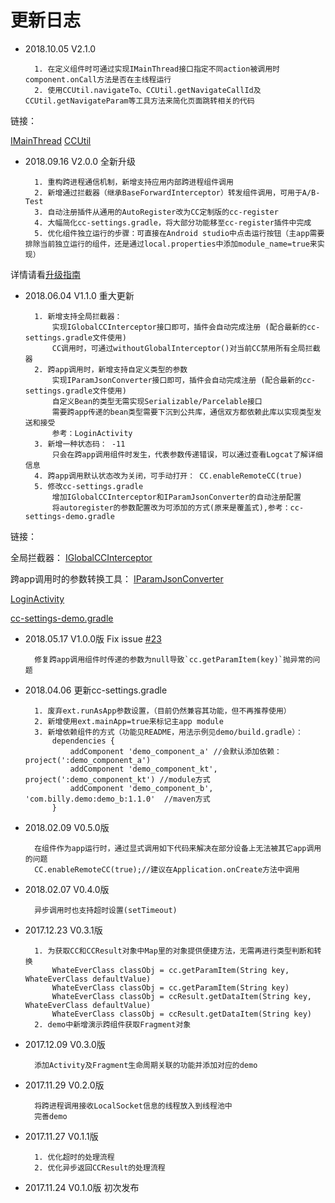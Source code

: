 
# 更新日志

- 2018.10.05 V2.1.0


        1. 在定义组件时可通过实现IMainThread接口指定不同action被调用时component.onCall方法是否在主线程运行
        2. 使用CCUtil.navigateTo、CCUtil.getNavigateCallId及CCUtil.getNavigateParam等工具方法来简化页面跳转相关的代码

链接：

[IMainThread](../cc/src/main/java/com/billy/cc/core/component/IMainThread.java)
[CCUtil](../cc/src/main/java/com/billy/cc/core/component/CCUtil.java)

     
- 2018.09.16 V2.0.0 全新升级


        1. 重构跨进程通信机制，新增支持应用内部跨进程组件调用
        2. 新增通过拦截器（继承BaseForwardInterceptor）转发组件调用，可用于A/B-Test
        3. 自动注册插件从通用的AutoRegister改为CC定制版的cc-register
        4. 大幅简化cc-settings.gradle，将大部分功能移至cc-register插件中完成
        5. 优化组件独立运行的步骤：可直接在Android studio中点击运行按钮（主app需要排除当前独立运行的组件，还是通过local.properties中添加module_name=true来实现）
        
详情请看[升级指南](../2.0升级指南.MD)

- 2018.06.04 V1.1.0 重大更新


        1. 新增支持全局拦截器： 
            实现IGlobalCCInterceptor接口即可，插件会自动完成注册 (配合最新的cc-settings.gradle文件使用)
            CC调用时，可通过withoutGlobalInterceptor()对当前CC禁用所有全局拦截器
        2. 跨app调用时，新增支持自定义类型的参数
            实现IParamJsonConverter接口即可，插件会自动完成注册 (配合最新的cc-settings.gradle文件使用)
            自定义Bean的类型无需实现Serializable/Parcelable接口
            需要跨app传递的bean类型需要下沉到公共库，通信双方都依赖此库以实现类型发送和接受
            参考：LoginActivity
        3. 新增一种状态码： -11
            只会在跨app调用组件时发生，代表参数传递错误，可以通过查看Logcat了解详细信息
        4. 跨app调用默认状态改为关闭，可手动打开： CC.enableRemoteCC(true)
        5. 修改cc-settings.gradle
            增加IGlobalCCInterceptor和IParamJsonConverter的自动注册配置
            将autoregister的参数配置改为可添加的方式(原来是覆盖式),参考：cc-settings-demo.gradle

链接：

全局拦截器：
[IGlobalCCInterceptor](https://github.com/luckybilly/CC/blob/master/cc/src/main/java/com/billy/cc/core/component/IGlobalCCInterceptor.java)

跨app调用时的参数转换工具：
[IParamJsonConverter](https://github.com/luckybilly/CC/blob/master/cc/src/main/java/com/billy/cc/core/component/IParamJsonConverter.java)

[LoginActivity](https://github.com/luckybilly/CC/blob/master/demo_component_b/src/main/java/com/billy/cc/demo/component/b/LoginActivity.java)

[cc-settings-demo.gradle](https://github.com/luckybilly/CC/blob/master/cc-settings-demo.gradle)

- 2018.05.17 V1.0.0版 Fix issue [#23](https://github.com/luckybilly/CC/issues/23)


        修复跨app调用组件时传递的参数为null导致`cc.getParamItem(key)`抛异常的问题

- 2018.04.06 更新cc-settings.gradle


        1. 废弃ext.runAsApp参数设置，（目前仍然兼容其功能，但不再推荐使用）
        2. 新增使用ext.mainApp=true来标记主app module
        3. 新增依赖组件的方式（功能见README，用法示例见demo/build.gradle）： 
            dependencies {
                addComponent 'demo_component_a' //会默认添加依赖：project(':demo_component_a')
                addComponent 'demo_component_kt', project(':demo_component_kt') //module方式
                addComponent 'demo_component_b', 'com.billy.demo:demo_b:1.1.0'  //maven方式
            }
        

- 2018.02.09 V0.5.0版

        
        在组件作为app运行时，通过显式调用如下代码来解决在部分设备上无法被其它app调用的问题
        CC.enableRemoteCC(true);//建议在Application.onCreate方法中调用

- 2018.02.07 V0.4.0版

        
        异步调用时也支持超时设置(setTimeout)

- 2017.12.23 V0.3.1版

        
        1. 为获取CC和CCResult对象中Map里的对象提供便捷方法，无需再进行类型判断和转换
            WhateEverClass classObj = cc.getParamItem(String key, WhateEverClass defaultValue)
            WhateEverClass classObj = cc.getParamItem(String key)
            WhateEverClass classObj = ccResult.getDataItem(String key, WhateEverClass defaultValue)
            WhateEverClass classObj = ccResult.getDataItem(String key)
        2. demo中新增演示跨组件获取Fragment对象
            
        

- 2017.12.09 V0.3.0版

    
        添加Activity及Fragment生命周期关联的功能并添加对应的demo

- 2017.11.29 V0.2.0版


        将跨进程调用接收LocalSocket信息的线程放入到线程池中
        完善demo
        
- 2017.11.27 V0.1.1版
    
    
        1. 优化超时的处理流程
        2. 优化异步返回CCResult的处理流程

- 2017.11.24 V0.1.0版 初次发布